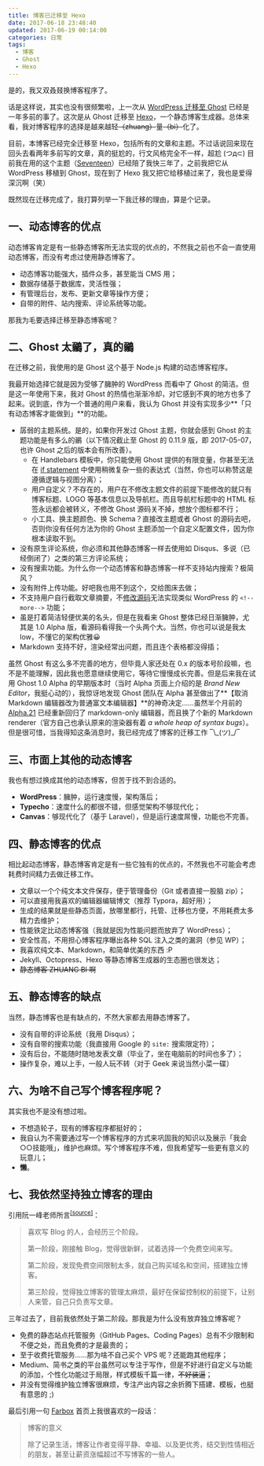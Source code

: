 ```yaml
---
title: 博客已迁移至 Hexo
date: 2017-06-18 23:48:40
updated: 2017-06-19 00:14:00
categories: 日常
tags:
  - 博客
  - Ghost
  - Hexo
---
```


是的，我又双叒叕换博客程序了。

话是这样说，其实也没有很频繁啦，上一次从 [WordPress 迁移至 Ghost](https://prinsss.github.io/hello-ghost-goodbye-wordpress/) 已经是一年多前的事了。这次是从 Ghost 迁移至 [Hexo](https://hexo.io/)，一个静态博客生成器。总体来看，我对博客程序的选择是越来越轻~~（zhuang）~~量~~（bi）~~化了。

目前，本博客已经完全迁移至 Hexo，包括所有的文章和主题。不过话说回来现在回头去看两年多前写的文章，真的挺尬的，行文风格完全不一样，超尬 (つд⊂) 目前我在用的这个主题（[Seventeen](https://qaq.cat/kotori/100)）已经陪了我快三年了，之前我把它从 WordPress 移植到 Ghost，现在到了 Hexo 我又把它给移植过来了，我也是爱得深沉啊（笑）

既然现在迁移完成了，我打算列举一下我迁移的理由，算是个记录。

<!--more-->

## 一、动态博客的优点

动态博客肯定是有一些静态博客所无法实现的优点的，不然我之前也不会一直使用动态博客，而没有考虑过使用静态博客了。

- 动态博客功能强大，插件众多，甚至能当 CMS 用；
- 数据存储基于数据库，灵活性强；
- 有管理后台，发布、更新文章等操作方便；
- 自带的附件、站内搜索、评论系统等功能。

那我为毛要选择迁移至静态博客呢？

## 二、Ghost 太鶸了，真的鶸

在迁移之前，我使用的是 Ghost 这个基于 Node.js 构建的动态博客程序。

我最开始选择它就是因为受够了臃肿的 WordPress 而看中了 Ghost 的简洁。但是这一年使用下来，我对 Ghost 的热情也渐渐冷却，对它感到不爽的地方也多了起来。说到底，作为一个普通的用户来看，我认为 Ghost 并没有实现多少**「只有动态博客才能做到」**的功能。

- 孱弱的主题系统。是的，如果你开发过 Ghost 主题，你就会感到 Ghost 的主题功能是有多么的鶸（以下情况截止至 Ghost 的 0.11.9 版，即 2017-05-07，也许 Ghost 之后的版本会有所改善）。
  - 在 Handlebars 模板中，你只能使用 Ghost 提供的有限变量，你甚至无法在 [if statement](https://themes.ghost.org/v0.11.9/docs/if) 中使用稍微复杂一些的表达式（当然，你也可以称赞这是遵循逻辑与视图分离）；
  - 用户自定义？不存在的，用户在不修改主题文件的前提下能修改的就只有博客标题、LOGO 等基本信息以及导航栏。而且导航栏标题中的 HTML 标签永远都会被转义，不修改 Ghost 源码关不掉，想放个图标都不行；
  - 小工具、换主题颜色、换 Schema？直接改主题或者 Ghost 的源码去吧，否则你没有任何方法为你的 Ghost 主题添加一个自定义配置文件，因为你根本读取不到。
- 没有原生评论系统，你必须和其他静态博客一样去使用如 Disqus、多说（已经倒闭了）之类的第三方评论系统；
- 没有搜索功能。为什么你一个动态博客和静态博客一样不支持站内搜索？极简风？
- 没有附件上传功能。好吧我也用不到这个，交给图床去做；
- 不支持用户自行截取文章摘要，不[修改源码](https://prinsss.github.io/add-more-tag-for-ghost/)无法实现类似 WordPress 的 `<!--more-->` 功能；
- 虽是打着简洁轻便优美的名头，但是在我看来 Ghost 整体已经日渐臃肿，尤其是 1.0 Alpha 版，看源码看得我一个头两个大。当然，你也可以说是我太low，不懂它的架构优雅😀
- Markdown 支持不好，渲染经常出问题，而且连个表格都没得插；

虽然 Ghost 有这么多不完善的地方，但毕竟人家还处在 0.x 的版本号阶段嘛，也不是不能理解，因此我也愿意继续使用它，等待它慢慢成长完善。但是后来我在试用 Ghost 1.0 Alpha 的早期版本时（当时 Alpha 页面上介绍的是 *Brand New Editor*，我挺心动的），我惊讶地发现 Ghost 团队在 Alpha 甚至做出了**【取消 Markdown 编辑器改为普通富文本编辑器】**的神奇决定……虽然半个月前的 [Alpha.21](https://github.com/TryGhost/Ghost/releases/tag/1.0.0-alpha.21) 已经重新回归了 markdown-only 编辑器，而且换了个新的 Markdown renderer（官方自己也承认原来的渲染器有着 *a whole heap of syntax bugs*）。但是很可惜，当我得知这条消息时，我已经完成了博客的迁移工作 ‾\\\_(ツ)\_/‾

## 三、市面上其他的动态博客

我也有想过换成其他的动态博客，但苦于找不到合适的。

- **WordPress**：臃肿，运行速度慢，架构落后；
- **Typecho**：速度什么的都很不错，但感觉架构不够现代化；
- **Canvas**：够现代化了（基于 Laravel），但是运行速度屌慢，功能也不完善。

## 四、静态博客的优点

相比起动态博客，静态博客肯定是有一些它独有的优点的，不然我也不可能会考虑耗费时间精力去做迁移工作。

- 文章以一个个纯文本文件保存，便于管理备份（Git 或者直接一股脑 zip）；
- 可以直接用我喜欢的编辑器编辑博文（推荐 Typora，超好用）；
- 生成的结果就是些静态页面，放哪里都行，托管、迁移也方便，不用耗费太多精力去维护；
- 性能铁定比动态博客强（我就是因为性能问题而放弃了 WordPress）；
- 安全性高，不用担心博客程序曝出各种 SQL 注入之类的漏洞（参见 WP）；
- 我喜欢纯文本、Markdown，和简单优美的东西 :P
- Jekyll、Octopress、Hexo 等静态博客生成器的生态圈也很发达；
- ~~静态博客 ZHUANG BI 啊~~

## 五、静态博客的缺点

当然，静态博客也是有缺点的，不然大家都去用静态博客了。

- 没有自带的评论系统（我用 Disqus）；
- 没有自带的搜索功能（我直接用 Google 的 `site:` 搜索限定符）；
- 没有后台，不能随时随地发表文章（毕业了，坐在电脑前的时间也多了）；
- 操作复杂，难以上手，一般人玩不转（对于 Geek 来说当然小菜一碟）

## 六、为啥不自己写个博客程序呢？

其实我也不是没有想过啦。

- 不想造轮子，现有的博客程序都挺好的；
- 我自认为不需要通过写一个博客程序的方式来巩固我的知识以及展示「我会○○技能哦」，维护也麻烦。写个博客程序不难，但我希望写一些更有意义的玩意儿；
- **懒**。

## 七、我依然坚持独立博客的理由

引用阮一峰老师所言<sup>[[source]](http://www.ruanyifeng.com/blog/2012/08/blogging_with_jekyll.html)</sup>：

> 喜欢写 Blog 的人，会经历三个阶段。
>
> 第一阶段，刚接触 Blog，觉得很新鲜，试着选择一个免费空间来写。
>
> 第二阶段，发现免费空间限制太多，就自己购买域名和空间，搭建独立博客。
>
> 第三阶段，觉得独立博客的管理太麻烦，最好在保留控制权的前提下，让别人来管，自己只负责写文章。

三年过去了，目前我依然处于第二阶段。那我是为什么没有放弃独立博客呢？

- 免费的静态站点托管服务（GitHub Pages、Coding Pages）总有不少限制和不便之处，而且免费的才是最贵的；
- 至于收费托管服务……那为啥不自己买个 VPS 呢？还能跑其他程序；
- Medium、简书之类的平台虽然可以专注于写作，但是不好进行自定义与功能的添加，个性化功能过于局限，样式模板千篇一律，~~不好装逼~~；
- 并没有觉得维护独立博客很麻烦，专注产出内容之余折腾下搭建、模板，也挺有意思的 ;)

最后引用一句 [Farbox](https://www.farbox.com/) 首页上我很喜欢的一段话：

> 博客的意义
>
> 除了记录生活，博客让作者变得平静、幸福、以及更优秀，结交到性情相近的朋友，甚至让薪资涨幅超过不写博客的一些人。
